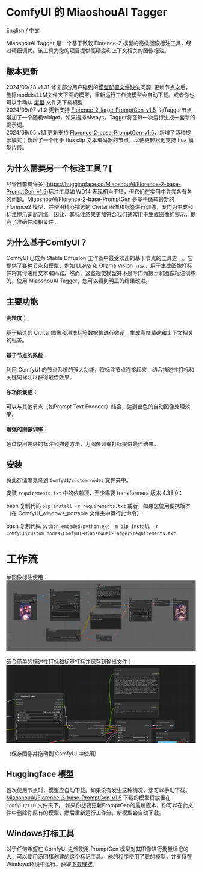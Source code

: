 # ComfyUI 的 MiaoshouAI Tagger

[English](README.md) / [中文](README_CN.md)

MiaoshouAI Tagger 是一个基于微软 Florence-2 模型的高级图像标注工具，经过精细调优。该工具为您的项目提供高精度和上下文相关的图像标注。

## 版本更新
2024/09/28 v1.31 修复部分用户碰到的[模型配置文件缺失](https://github.com/miaoshouai/ComfyUI-Miaoshouai-Tagger/issues/15)问题, 更新节点之后，删除models\LLM文件夹下面的模型，重新运行工作流模型会自动下载。或者你也可以手动从 [度盘](https://pan.baidu.com/s/1h8kLNmukfcUitM7mKRE89w?pwd=4xwc) 文件夹下载模型.</br>
2024/09/07 v1.2 更新支持 [Florence-2-large-PromptGen-v1.5](https://huggingface.co/MiaoshouAI/Florence-2-large-PromptGen-v1.5), 为Tagger节点增加了一个随机widget，如果选择Always，Tagger将在每一次运行生成一套新的提示词。<br>
2024/09/05 v1.1 更新支持 [Florence-2-base-PromptGen-v1.5](https://huggingface.co/MiaoshouAI/Florence-2-base-PromptGen-v1.5)，新增了两种提示模式；新增了一个用于 flux clip 文本编码器的节点，以便更轻松地支持 flux 模型片段。

## 为什么需要另一个标注工具？[
尽管目前有许多](https://huggingface.co/MiaoshouAI/Florence-2-base-PromptGen-v1.5)标注工具如 WD14 表现相当不错，但它们在实用中尝尝各有各的问题。MiaoshouAI/Florence-2-base-PromptGen 是基于微软最新的 Florence2 模型，并使用精心挑选的 Civitai 图像和标签进行训练，专门为生成和标注提示词而训练。因此，其标注结果更加符合我们通常用于生成图像的提示，提高了准确性和相关性。

## 为什么基于ComfyUI？
ComfyUI 已成为 Stable Diffusion 工作者中最受欢迎的基于节点的工具之一。它提供了各种节点和模型，例如 LLava 和 Ollama Vision 节点，用于生成图像打标并将其传递给文本编码器。然而，这些视觉模型并不是专门为提示和图像标注训练的。使用 MiaoshouAI Tagger，您可以看到明显的结果改进。

## 主要功能
#### 高精度：
基于精选的 Civitai 图像和清洗标签数据集进行微调，生成高度精确和上下文相关的标签。

#### 基于节点的系统：
利用 ComfyUI 的节点系统的强大功能，将标注节点连接起来，结合描述性打标和关键词标注以获得最佳效果。

#### 多功能集成：
可以与其他节点（如Prompt Text Encoder）结合，达到出色的自动图像处理效果。

#### 增强的图像训练：
通过使用先进的标注和描述方法，为图像训练打标提供最佳结果。

## 安装
将此存储库克隆到 `ComfyUI/custom_nodes` 文件夹中。

安装 `requirements.txt` 中的依赖项，至少需要 transformers 版本 4.38.0：

bash
复制代码
`pip install -r requirements.txt`
或者，如果您使用便携版本（在 ComfyUI_windows_portable 文件夹中运行此命令）：

bash
复制代码
`python_embeded\python.exe -m pip install -r ComfyUI\custom_nodes\ComfyUI-Miaoshouai-Tagger\requirements.txt`

# 工作流
单图像标注使用：
![miaoshouai_tagger_single_node_workflow.png](examples/miaoshouai_tagger_single_node_workflow.png)

结合简单的描述性打标和标签打标并保存到输出文件：
![image](examples/miaoshouai_tagger_combined_workflow.png)

（保存图像并拖动到 ComfyUI 中使用）

## Huggingface 模型
首次使用节点时，模型应自动下载。如果没有发生这种情况，您可以手动下载。
[MiaoshouAI/Florence-2-base-PromptGen-v1.5](https://huggingface.co/MiaoshouAI/Florence-2-base-PromptGen-v1.5)
下载的模型将放置在 `ComfyUI/LLM` 文件夹下。
如果你想要更新PromptGen的最新版本，你可以在此文件中删除你原有的模型，然后重新运行工作流，新模型会自动下载。

## Windows打标工具
对于任何希望在 ComfyUI 之外使用 PromptGen 模型对其图像进行批量标记的人，可以使用汤团猪创建的这个标记工具。
他的程序使用了我的模型，并支持在Windows环境中运行。获取[下载链接](https://github.com/TTPlanetPig/Florence_2_tagger)。